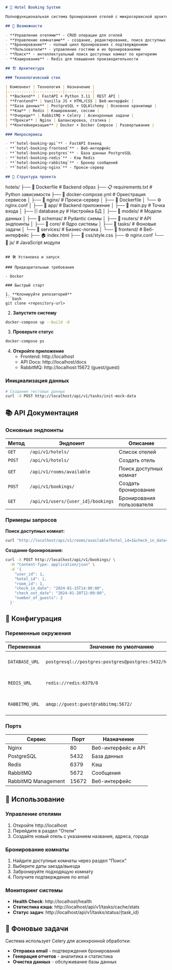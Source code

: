 ```markdown
# 🏨 Hotel Booking System

Полнофункциональная система бронирования отелей с микросервисной архитектурой, построенная на FastAPI, PostgreSQL, Redis, RabbitMQ и Celery.

## 🚀 Возможности

- **Управление отелями** - CRUD операции для отелей
- **Управление комнатами** - создание, редактирование, поиск доступных комнат
- **Бронирование** - полный цикл бронирования с подтверждением
- **Пользователи** - управление гостями и их бронированиями
- **Поиск** - интеллектуальный поиск доступных комнат по критериям
- **Кэширование** - Redis для повышения производительности

## 🏗️ Архитектура

### Технологический стек

| Компонент | Технология | Назначение |
|-----------|------------|------------|
| **Backend** | FastAPI + Python 3.11 | REST API |
| **Frontend** | Vanilla JS + HTML/CSS | Веб-интерфейс |
| **База данных** | PostgreSQL + SQLAlchemy | Основное хранилище |
| **Кэш** | Redis | Кэширование, сессии |
| **Очереди** | RabbitMQ + Celery | Асинхронные задачи |
| **Прокси** | Nginx | Балансировка, статика |
| **Контейнеризация** | Docker + Docker Compose | Развертывание |

### Микросервисы

- **`hotel-booking-api`** - FastAPI бэкенд
- **`hotel-booking-frontend`** - Веб-интерфейс
- **`hotel-booking-postgres`** - База данных PostgreSQL
- **`hotel-booking-redis`** - Кэш Redis
- **`hotel-booking-rabbitmq`** - Брокер сообщений
- **`hotel-booking-nginx`** - Прокси-сервер

## 📁 Структура проекта

```
hotels/
├── 🐳 Dockerfile                 # Backend образ
├── 📋 requirements.txt           # Python зависимости
├── 🐳 docker-compose.yml         # Оркестрация сервисов
│
├── 📁 nginx/                     # Прокси-сервер
│   ├── 🐳 Dockerfile
│   └── ⚙️ nginx.conf
│
├── 📁 app/                       # Backend приложение
│   ├── 🚀 main.py                # Точка входа
│   ├── 🗄️ database.py           # Настройка БД
│   ├── 📁 models/               # Модели данных
│   ├── 📁 schemas/              # Pydantic схемы
│   ├── 📁 routers/              # API эндпоинты
│   ├── 📁 core/                 # Ядро системы
│   ├── 📁 tasks/                # Фоновые задачи
│   └── 📁 services/             # Бизнес-логика
│
└── 📁 frontend/                 # Веб-интерфейс
    ├── 🏠 index.html
    ├── 🎨 css/style.css
    ├── ⚙️ nginx.conf
    └── 📁 js/                   # JavaScript модули
```

## 🛠️ Установка и запуск

### Предварительные требования

- Docker

### Быстрый старт

1. **Клонируйте репозиторий**
```bash
git clone <repository-url>
```

2. **Запустите систему**
```bash
docker-compose up --build -d
```

3. **Проверьте статус**
```bash
docker-compose ps
```

4. **Откройте приложение**
   - Frontend: http://localhost
   - API Docs: http://localhost/docs
   - RabbitMQ: http://localhost:15672 (guest/guest)

### Инициализация данных

```bash
# Создание тестовых данных
curl -X POST http://localhost/api/v1/tasks/init-mock-data
```

## 📚 API Документация

### Основные эндпоинты

| Метод | Эндпоинт | Описание |
|-------|----------|----------|
| `GET` | `/api/v1/hotels/` | Список отелей |
| `POST` | `/api/v1/hotels/` | Создать отель |
| `GET` | `/api/v1/rooms/available` | Поиск доступных комнат |
| `POST` | `/api/v1/bookings/` | Создать бронирование |
| `GET` | `/api/v1/users/{user_id}/bookings` | Бронирования пользователя |

### Примеры запросов

**Поиск доступных комнат:**
```bash
curl "http://localhost/api/v1/rooms/available?hotel_id=1&check_in_date=2024-01-15&check_out_date=2024-01-20"
```

**Создание бронирования:**
```bash
curl -X POST http://localhost/api/v1/bookings/ \
  -H "Content-Type: application/json" \
  -d '{
    "user_id": 1,
    "hotel_id": 1,
    "room_id": 1,
    "check_in_date": "2024-01-15T14:00:00",
    "check_out_date": "2024-01-20T12:00:00",
    "number_of_guests": 2
  }'
```

## 🔧 Конфигурация

### Переменные окружения

| Переменная | Значение по умолчанию | Описание |
|------------|----------------------|----------|
| `DATABASE_URL` | `postgresql://postgres:postgres@postgres:5432/hotel_booking` | PostgreSQL connection string |
| `REDIS_URL` | `redis://redis:6379/0` | Redis connection string |
| `RABBITMQ_URL` | `amqp://guest:guest@rabbitmq:5672/` | RabbitMQ connection string |

### Портs

| Сервис | Порт | Назначение |
|--------|------|------------|
| Nginx | 80 | Веб-интерфейс и API |
| PostgreSQL | 5432 | База данных |
| Redis | 6379 | Кэш |
| RabbitMQ | 5672 | Сообщения |
| RabbitMQ Management | 15672 | Веб-интерфейс |

## 🎯 Использование

### Управление отелями

1. Откройте http://localhost
2. Перейдите в раздел "Отели"
3. Создайте новый отель с указанием названия, адреса, города

### Бронирование комнаты

1. Найдите доступные комнаты через раздел "Поиск"
2. Выберите даты заезда/выезда
3. Забронируйте подходящую комнату
4. Получите подтверждение по email

### Мониторинг системы

- **Health Check**: http://localhost/health
- **Статистика кэша**: http://localhost/api/v1/tasks/cache/stats
- **Статус задач**: http://localhost/api/v1/tasks/status/{task_id}

## 🔄 Фоновые задачи

Система использует Celery для асинхронной обработки:

- **Отправка email** - подтверждения бронирований
- **Генерация отчетов** - аналитика и статистика
- **Очистка данных** - обслуживание базы данных
